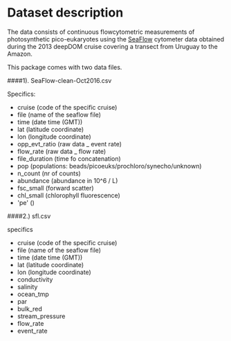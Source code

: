 # Dataset description

The data consists of continuous flowcytometric measurements of photosynthetic pico-eukaryotes using the [SeaFlow](http://armbrustlab.ocean.washington.edu/resources/seaflow) cytometer data obtained during the 2013 deepDOM cruise covering a transect from Uruguay to the Amazon.

This package comes with two data files.

####1). SeaFlow-clean-Oct2016.csv

Specifics:
- cruise	(code of the specific cruise)
- file	(name of the seaflow file)
- time	(date time (GMT))
- lat		(latitude coordinate)
- lon		(longitude coordinate)
- opp_evt_ratio	(raw data _ event rate)
- flow_rate		(raw data _ flow rate)
- file_duration	(time fo concatenation)
- pop		(populations: beads/picoeuks/prochloro/synecho/unknown)
- n_count	(nr of counts)
- abundance (abundance in 10^6 / L)
- fsc_small	(forward scatter)
- chl_small	(chlorophyll fluorescence)
- 'pe'	()

####2.) sfl.csv

specifics
- cruise	(code of the specific cruise)
- file	(name of the seaflow file)
- time	(date time (GMT))
- lat		(latitude coordinate)
- lon		(longitude coordinate)
- conductivity	
- salinity	
- ocean_tmp	
- par	
- bulk_red	
- stream_pressure	
- flow_rate	
- event_rate

